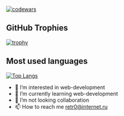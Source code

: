 [![codewars](https://www.codewars.com/users/imsureyoudontneedit/badges/small)](https://www.codewars.com/users/imsureyoudontneedit) 

## GitHub Trophies

[![trophy](https://github-profile-trophy.vercel.app/?username=imsureyoudontneedit)](https://github.com/ryo-ma/github-profile-trophy)

## Most used languages

[![Top Langs](https://github-readme-stats.vercel.app/api/top-langs/?username=anuraghazra&layout=compact)](https://github.com/anuraghazra/github-readme-stats)

- 👀 I’m interested in web-development
- 🌱 I’m currently learning web-development
- 💞️ I’m not looking collaboration
- 📫 How to reach me retr0@internet.ru

<!---
imsureyoudontneedit/imsureyoudontneedit is a ✨ special ✨ repository because its `README.md` (this file) appears on your GitHub profile.
You can click the Preview link to take a look at your changes.
--->
